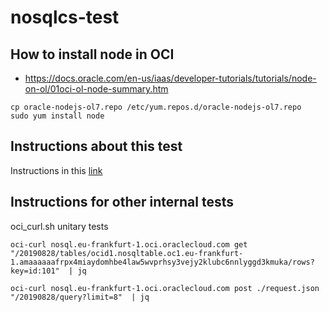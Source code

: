 # nosqlcs-test

## How to install node in OCI

- https://docs.oracle.com/en-us/iaas/developer-tutorials/tutorials/node-on-ol/01oci-ol-node-summary.htm

````
cp oracle-nodejs-ol7.repo /etc/yum.repos.d/oracle-nodejs-ol7.repo
sudo yum install node
````

## Instructions about this test
Instructions in this [link](./node/README.md)


## Instructions for other internal tests
oci_curl.sh unitary tests

````
oci-curl nosql.eu-frankfurt-1.oci.oraclecloud.com get "/20190828/tables/ocid1.nosqltable.oc1.eu-frankfurt-1.amaaaaaafrpx4miaydomhbe4law5wvprhsy3vejy2klubc6nnlyggd3kmuka/rows?key=id:101"  | jq

oci-curl nosql.eu-frankfurt-1.oci.oraclecloud.com post ./request.json "/20190828/query?limit=8"  | jq
````
